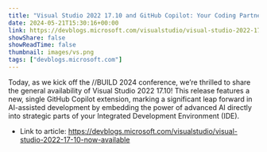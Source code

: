 ```yaml
---
title: "Visual Studio 2022 17.10 and GitHub Copilot: Your Coding Partner for Faster and Smarter Development"
date: 2024-05-21T15:30:16+00:00
link: https://devblogs.microsoft.com/visualstudio/visual-studio-2022-17-10-now-available
showShare: false
showReadTime: false
thumbnail: images/vs.png
tags: ["devblogs.microsoft.com"]
---
```

Today, as we kick off the //BUILD 2024 conference, we’re thrilled to share the general availability of Visual Studio 2022 17.10! This release features a new, single GitHub Copilot extension, marking a significant leap forward in AI-assisted development by embedding the power of advanced AI directly into strategic parts of your Integrated Development Environment (IDE).

- Link to article: https://devblogs.microsoft.com/visualstudio/visual-studio-2022-17-10-now-available